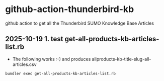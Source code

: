 # github-action-thunderbird-kb
github action to get all the Thunderbird SUMO Knowledge Base Articles

## 2025-10-19 1. test get-all-products-kb-articles-list.rb

* The following works :-) and produces allproducts-kb-title-slug-all-articles.csv

```bash
bundler exec get-all-products-kb-articles-list.rb
```
